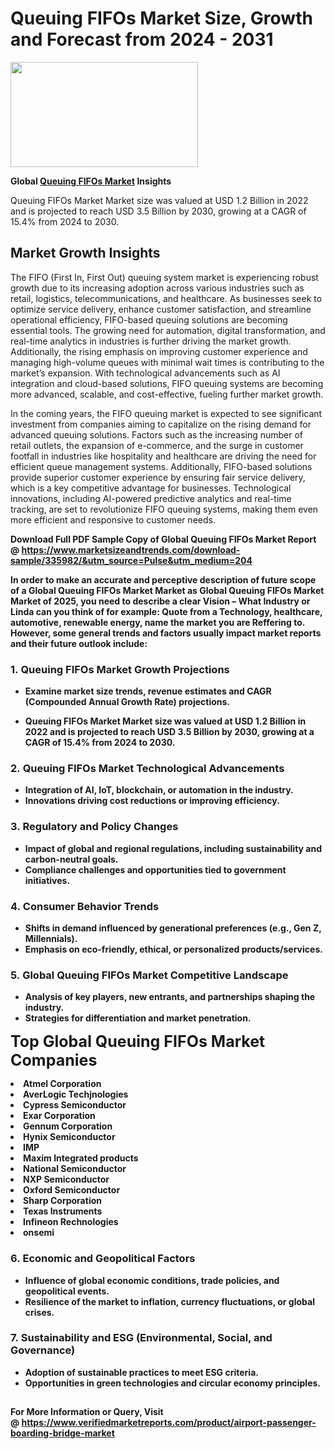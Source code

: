 <H1>Queuing FIFOs Market Size, Growth and Forecast from 2024 - 2031</H1><img class="aligncenter size-medium wp-image-584254" src="https://thirdeyenews.in/wp-content/uploads/2024/09/Global-Market-Research-300x168.jpeg" alt="" width="300" height="168" /><p><strong>Global&nbsp;<a href="https://www.marketsizeandtrends.com/download-sample/335982/&amp;utm_source=Pulse&amp;utm_medium=204">Queuing FIFOs Market</a> Insights</strong></p><p>Queuing FIFOs Market Market size was valued at USD 1.2 Billion in 2022 and is projected to reach USD 3.5 Billion by 2030, growing at a CAGR of 15.4% from 2024 to 2030.</p><p><h2>Market Growth Insights</h2> <p>The FIFO (First In, First Out) queuing system market is experiencing robust growth due to its increasing adoption across various industries such as retail, logistics, telecommunications, and healthcare. As businesses seek to optimize service delivery, enhance customer satisfaction, and streamline operational efficiency, FIFO-based queuing solutions are becoming essential tools. The growing need for automation, digital transformation, and real-time analytics in industries is further driving the market growth. Additionally, the rising emphasis on improving customer experience and managing high-volume queues with minimal wait times is contributing to the market’s expansion. With technological advancements such as AI integration and cloud-based solutions, FIFO queuing systems are becoming more advanced, scalable, and cost-effective, fueling further market growth.</p> <p><strong></strong></p> <p>In the coming years, the FIFO queuing market is expected to see significant investment from companies aiming to capitalize on the rising demand for advanced queuing solutions. Factors such as the increasing number of retail outlets, the expansion of e-commerce, and the surge in customer footfall in industries like hospitality and healthcare are driving the need for efficient queue management systems. Additionally, FIFO-based solutions provide superior customer experience by ensuring fair service delivery, which is a key competitive advantage for businesses. Technological innovations, including AI-powered predictive analytics and real-time tracking, are set to revolutionize FIFO queuing systems, making them even more efficient and responsive to customer needs. <p><strong></p><p><span class=""><strong>Download Full PDF Sample Copy of Global Queuing FIFOs Market Report</strong> @ <a href="https://www.marketsizeandtrends.com/download-sample/335982/&amp;utm_source=Pulse&amp;utm_medium=204" target="_blank">https://www.marketsizeandtrends.com/download-sample/335982/&amp;utm_source=Pulse&amp;utm_medium=204</a></span></p><p>In order to make an accurate and perceptive description of future scope of a Global&nbsp;Queuing FIFOs Market Market as Global&nbsp;Queuing FIFOs Market Market of 2025, you need to describe a clear Vision &ndash; What Industry or Linda can you think of for example: Quote from a Technology, healthcare, automotive, renewable energy, name the market you are Reffering to. However, some general trends and factors usually impact market reports and their future outlook include:</p><h3>1.&nbsp;<strong>Queuing FIFOs Market Growth Projections</strong></h3><ul><li>Examine market size trends, revenue estimates and CAGR (Compounded Annual Growth Rate) projections.</li><li><p>Queuing FIFOs Market Market size was valued at USD 1.2 Billion in 2022 and is projected to reach USD 3.5 Billion by 2030, growing at a CAGR of 15.4% from 2024 to 2030.</p></li></ul><h3>2.&nbsp;<strong>Queuing FIFOs Market Technological Advancements</strong></h3><ul><li>Integration of AI, IoT, blockchain, or automation in the industry.</li><li>Innovations driving cost reductions or improving efficiency.</li></ul><h3>3.&nbsp;<strong>Regulatory and Policy Changes</strong></h3><ul><li>Impact of global and regional regulations, including sustainability and carbon-neutral goals.</li><li>Compliance challenges and opportunities tied to government initiatives.</li></ul><h3>4.&nbsp;<strong>Consumer Behavior Trends</strong></h3><ul><li>Shifts in demand influenced by generational preferences (e.g., Gen Z, Millennials).</li><li>Emphasis on eco-friendly, ethical, or personalized products/services.</li></ul><h3>5.&nbsp;<strong>Global Queuing FIFOs Market Competitive Landscape</strong></h3><ul><li>Analysis of key players, new entrants, and partnerships shaping the industry.</li><li>Strategies for differentiation and market penetration.</li></ul><p data-pm-slice="1 1 []"><span style="color: inherit; font-family: inherit; font-size: 25px;">Top Global Queuing FIFOs Market Companies</span></p><div class="" data-test-id=""><p><li>Atmel Corporation</li><li> AverLogic Techjnologies</li><li> Cypress Semiconductor</li><li> Exar Corporation</li><li> Gennum Corporation</li><li> Hynix Semiconductor</li><li> IMP</li><li> Maxim Integrated products</li><li> National Semiconductor</li><li> NXP Semiconductor</li><li> Oxford Semiconductor</li><li> Sharp Corporation</li><li> Texas Instruments</li><li> Infineon Rechnologies</li><li> onsemi</li></p></div><h3>6.&nbsp;<strong>Economic and Geopolitical Factors</strong></h3><ul><li>Influence of global economic conditions, trade policies, and geopolitical events.</li><li>Resilience of the market to inflation, currency fluctuations, or global crises.</li></ul><h3>7.&nbsp;<strong>Sustainability and ESG (Environmental, Social, and Governance)</strong></h3><ul><li>Adoption of sustainable practices to meet ESG criteria.</li><li>Opportunities in green technologies and circular economy principles.</li></ul><h2><strong style="font-size: 14px;">For More Information or Query, Visit @&nbsp;</strong><a style="background-color: #ffffff; font-size: 14px;" href="https://www.marketsizeandtrends.com/report/queuing-fifos-market/" target="_blank">https://www.verifiedmarketreports.com/product/airport-passenger-boarding-bridge-market</a></h2>
